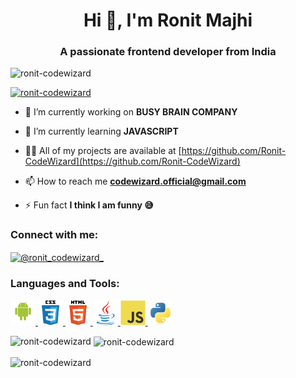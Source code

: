 <h1 align="center">Hi 👋, I'm Ronit Majhi</h1>
<h3 align="center">A passionate frontend developer from India</h3>

<p align="left"> <img src="https://komarev.com/ghpvc/?username=ronit-codewizard&label=Profile%20views&color=0e75b6&style=flat" alt="ronit-codewizard" /> </p>

<p align="left"> <a href="https://github.com/ryo-ma/github-profile-trophy"><img src="https://github-profile-trophy.vercel.app/?username=ronit-codewizard" alt="ronit-codewizard" /></a> </p>

- 🔭 I’m currently working on **BUSY BRAIN COMPANY**

- 🌱 I’m currently learning **JAVASCRIPT**

- 👨‍💻 All of my projects are available at [https://github.com/Ronit-CodeWizard](https://github.com/Ronit-CodeWizard)

- 📫 How to reach me **codewizard.official@gmail.com**

- ⚡ Fun fact **I think I am funny 😅**

<h3 align="left">Connect with me:</h3>
<p align="left">
<a href="https://instagram.com/@ronit_codewizard_" target="blank"><img align="center" src="https://raw.githubusercontent.com/rahuldkjain/github-profile-readme-generator/master/src/images/icons/Social/instagram.svg" alt="@ronit_codewizard_" height="30" width="40" /></a>
</p>

<h3 align="left">Languages and Tools:</h3>
<p align="left"> <a href="https://developer.android.com" target="_blank" rel="noreferrer"> <img src="https://raw.githubusercontent.com/devicons/devicon/master/icons/android/android-original-wordmark.svg" alt="android" width="40" height="40"/> </a> <a href="https://www.w3schools.com/css/" target="_blank" rel="noreferrer"> <img src="https://raw.githubusercontent.com/devicons/devicon/master/icons/css3/css3-original-wordmark.svg" alt="css3" width="40" height="40"/> </a> <a href="https://www.w3.org/html/" target="_blank" rel="noreferrer"> <img src="https://raw.githubusercontent.com/devicons/devicon/master/icons/html5/html5-original-wordmark.svg" alt="html5" width="40" height="40"/> </a> <a href="https://www.java.com" target="_blank" rel="noreferrer"> <img src="https://raw.githubusercontent.com/devicons/devicon/master/icons/java/java-original.svg" alt="java" width="40" height="40"/> </a> <a href="https://developer.mozilla.org/en-US/docs/Web/JavaScript" target="_blank" rel="noreferrer"> <img src="https://raw.githubusercontent.com/devicons/devicon/master/icons/javascript/javascript-original.svg" alt="javascript" width="40" height="40"/> </a> <a href="https://www.python.org" target="_blank" rel="noreferrer"> <img src="https://raw.githubusercontent.com/devicons/devicon/master/icons/python/python-original.svg" alt="python" width="40" height="40"/> </a> </p>

<p><img align="left" src="https://github-readme-stats.vercel.app/api/top-langs?username=ronit-codewizard&show_icons=true&locale=en&layout=compact" alt="ronit-codewizard" /></p>

<p>&nbsp;<img align="center" src="https://github-readme-stats.vercel.app/api?username=ronit-codewizard&show_icons=true&locale=en" alt="ronit-codewizard" /></p>

<p><img align="center" src="https://github-readme-streak-stats.herokuapp.com/?user=ronit-codewizard&" alt="ronit-codewizard" /></p>

